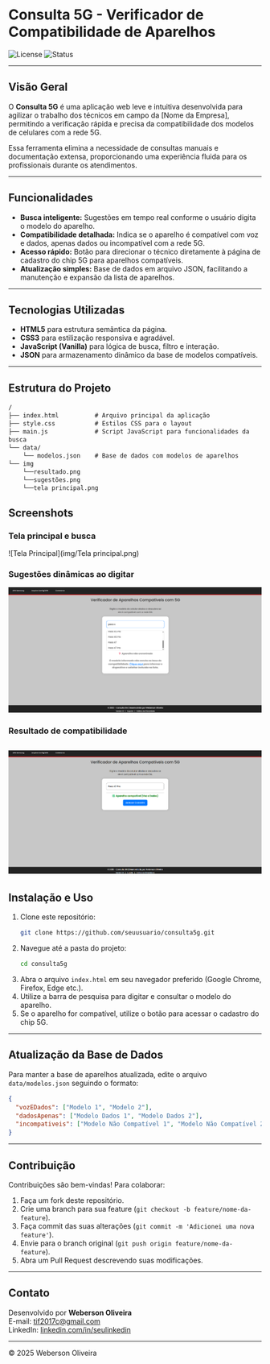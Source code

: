 # Consulta 5G - Verificador de Compatibilidade de Aparelhos

![License](https://img.shields.io/badge/license-MIT-green.svg)
![Status](https://img.shields.io/badge/status-em%20desenvolvimento-yellow.svg)

---

## Visão Geral

O **Consulta 5G** é uma aplicação web leve e intuitiva desenvolvida para agilizar o trabalho dos técnicos em campo da [Nome da Empresa], permitindo a verificação rápida e precisa da compatibilidade dos modelos de celulares com a rede 5G.

Essa ferramenta elimina a necessidade de consultas manuais e documentação extensa, proporcionando uma experiência fluida para os profissionais durante os atendimentos.

---

## Funcionalidades

- **Busca inteligente:** Sugestões em tempo real conforme o usuário digita o modelo do aparelho.
- **Compatibilidade detalhada:** Indica se o aparelho é compatível com voz e dados, apenas dados ou incompatível com a rede 5G.
- **Acesso rápido:** Botão para direcionar o técnico diretamente à página de cadastro do chip 5G para aparelhos compatíveis.
- **Atualização simples:** Base de dados em arquivo JSON, facilitando a manutenção e expansão da lista de aparelhos.

---

## Tecnologias Utilizadas

- **HTML5** para estrutura semântica da página.
- **CSS3** para estilização responsiva e agradável.
- **JavaScript (Vanilla)** para lógica de busca, filtro e interação.
- **JSON** para armazenamento dinâmico da base de modelos compatíveis.

---

## Estrutura do Projeto

```
/
├── index.html          # Arquivo principal da aplicação
├── style.css           # Estilos CSS para o layout
├── main.js             # Script JavaScript para funcionalidades da busca
└── data/
    └── modelos.json    # Base de dados com modelos de aparelhos
└── img
    └──resultado.png
    └──sugestões.png
    └──tela principal.png
```
## Screenshots

### Tela principal e busca

![Tela Principal](img/Tela principal.png)

### Sugestões dinâmicas ao digitar

![Sugestões](img/Sugestoes.png)

### Resultado de compatibilidade

![Resultado](img/Resultado.png)
---

## Instalação e Uso

1. Clone este repositório:
   ```bash
   git clone https://github.com/seuusuario/consulta5g.git
   ```
2. Navegue até a pasta do projeto:
   ```bash
   cd consulta5g
   ```
3. Abra o arquivo `index.html` em seu navegador preferido (Google Chrome, Firefox, Edge etc.).
4. Utilize a barra de pesquisa para digitar e consultar o modelo do aparelho.
5. Se o aparelho for compatível, utilize o botão para acessar o cadastro do chip 5G.

---

## Atualização da Base de Dados

Para manter a base de aparelhos atualizada, edite o arquivo `data/modelos.json` seguindo o formato:

```json
{
  "vozEDados": ["Modelo 1", "Modelo 2"],
  "dadosApenas": ["Modelo Dados 1", "Modelo Dados 2"],
  "incompativeis": ["Modelo Não Compatível 1", "Modelo Não Compatível 2"]
}
```

---

## Contribuição

Contribuições são bem-vindas! Para colaborar:

1. Faça um fork deste repositório.
2. Crie uma branch para sua feature (`git checkout -b feature/nome-da-feature`).
3. Faça commit das suas alterações (`git commit -m 'Adicionei uma nova feature'`).
4. Envie para o branch original (`git push origin feature/nome-da-feature`).
5. Abra um Pull Request descrevendo suas modificações.

---

## Contato

Desenvolvido por **Weberson Oliveira**  
E-mail: tif2017c@gmail.com  
LinkedIn: [linkedin.com/in/seulinkedin](www.linkedin.com/in/josé-weberson)  

---



© 2025 Weberson Oliveira  
